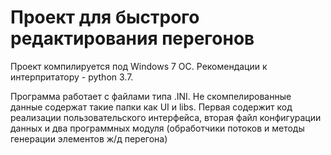 # Проект для быстрого редактирования перегонов
Проект компилируется под Windows 7 ОС. Рекомендации к интерпритатору - python 3.7.


Программа работает с файлами типа .INI.
Не скомпелированные данные содержат такие папки как UI и libs.
Первая содержит код реализации пользовательского интерфейса, вторая файл конфигурации данных и два программных модуля (обработчики потоков и методы генерации элементов ж/д перегона) 
